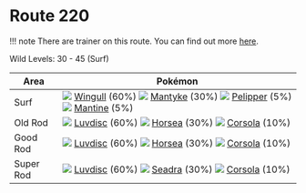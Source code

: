 # Route 220

!!! note
    There are trainer on this route. You can find out more [here](/trainer_changes/route_220/).

Wild Levels: 30 - 45 (Surf)

Area       | Pokémon
---        | ---
Surf       | ![][278]  [Wingull] (60%) ![][458]  [Mantyke] (30%) ![][279]  [Pelipper] (5%)  ![][226]  [Mantine] (5%)
Old Rod    | ![][370]  [Luvdisc] (60%) ![][116]  [Horsea] (30%) ![][222]  [Corsola] (10%)
Good Rod   | ![][370]  [Luvdisc] (60%) ![][116]  [Horsea] (30%) ![][222]  [Corsola] (10%)
Super Rod  | ![][370]  [Luvdisc] (60%) ![][117]  [Seadra] (30%) ![][222]  [Corsola] (10%)


[Horsea]: /pokemon_changes/116/
[Seadra]: /pokemon_changes/117/
[Corsola]: /pokemon_changes/222/
[Mantine]: /pokemon_changes/226/
[Wingull]: /pokemon_changes/278/
[Pelipper]: /pokemon_changes/279/
[Luvdisc]: /pokemon_changes/370/
[Mantyke]: /pokemon_changes/458/
[116]: /img/pokemon/116.png
[117]: /img/pokemon/117.png
[222]: /img/pokemon/222.png
[226]: /img/pokemon/226.png
[278]: /img/pokemon/278.png
[279]: /img/pokemon/279.png
[370]: /img/pokemon/370.png
[458]: /img/pokemon/458.png
